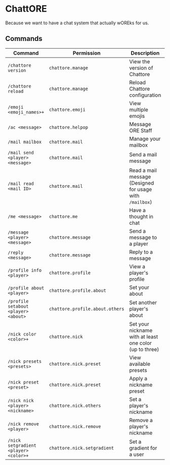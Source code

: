 # ChattORE

Because we want to have a chat system that actually wOREks for us.

## Commands

| Command                               | Permission                      | Description                                              | Aliases                                            |
|---------------------------------------|---------------------------------|----------------------------------------------------------|----------------------------------------------------|
| `/chattore version`                   | `chattore.manage`               | View the version of Chattore                             | No aliases                                         |
| `/chattore reload`                    | `chattore.manage`               | Reload Chattore configuration                            | No aliases                                         |
| `/emoji <emoji_names>+`               | `chattore.emoji`                | View multiple emojis                                     | No aliases                                         |
| `/ac <message>`                       | `chattore.helpop`               | Message ORE Staff                                        | No aliases                                         |
| `/mail mailbox`                       | `chattore.mail`                 | Manage your mailbox                                      | `/mailbox\|/mail`                                  |
| `/mail send <player> <message>`       | `chattore.mail`                 | Send a mail message                                      | No aliases                                         |
| `/mail read <mail ID>`                | `chattore.mail`                 | Read a mail message (Designed for usage with `/mailbox`) | No aliases                                         |
| `/me <message>`                       | `chattore.me`                   | Have a thought in chat                                   | No aliases                                         |
| `/message <player> <message>`         | `chattore.message`              | Send a message to a player                               | `/m\|/pm\|/msg\|/vmsg\|/vmessage\|/whisper\|/tell` |
| `/reply <message>`                    | `chattore.message`              | Reply to a message                                       | `/playerprofile`                                   |
| `/profile info <player>`              | `chattore.profile`              | View a player's profile                                  | `/playerprofile`                                   |
| `/profile about <player>`             | `chattore.profile.about`        | Set your about                                           | `/playerprofile`                                   |
| `/profile setabout <player> <about>`  | `chattore.profile.about.others` | Set another player's about                               | `/playerprofile`                                   |
| `/nick color <color>+`                | `chattore.nick`                 | Set your nickname with at least one color (up to three)  | No aliases                                         |
| `/nick presets <presets>`             | `chattore.nick.preset`          | View available presets                                   | No aliases                                         |
| `/nick preset <preset>`               | `chattore.nick.preset`          | Apply a nickname preset                                  | No aliases                                         |
| `/nick nick <player> <nickname>`      | `chattore.nick.others`          | Set a player's nickname                                  | No aliases                                         |
| `/nick remove <player>`               | `chattore.nick.remove`          | Remove a player's nickname                               | No aliases                                         |
| `/nick setgradient <player> <color>+` | `chattore.nick.setgradient`     | Set a gradient for a user                                | No aliases                                         |
